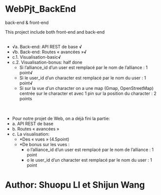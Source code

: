 # WebPjt_BackEnd
<p>back-end & front-end </p>
This project include both front-end and back-end
<ul>
  <li>√a. Back-end: API REST de base <b>√</b></li>
  <li>√b. Back-end: Routes « avancées »<b>√</b></li>
  <li>c.1. Visualisation-basic<b>√</b></li>
  <li>c.2. Visualisation-bonus: half done
       <ul>
        <li>Si l’alliance_id d’un user est remplacé par le nom de l’alliance : 1 point<b>√</b></li>
        <li>Si le user_id d’un character est remplacé par le nom du user : 1 point<b>√</b></li>
        <li>Si sur la vue d’un character on a une map (Gmap, OpenStreetMap) centrée sur le
character et avec 1 pin sur la position du character : 2 points</li>
       </ul>
  </li>
</ul>
<ul>
  <li>Pour notre  projet de Web, on a déjà  fini  la partie:</li>
  <li>a. API REST de base</li>
  <li>b. Routes « avancées » </li>
  <li>c. La visualisation:
    <ul>
      <li>*Des « vues » (4.5point) </li>                                                                                                  
      <li>*De bonus sur les vues :
        <ul>
          <li> o l’alliance_id d’un user est remplacé par le nom de l’alliance : 1 point</li>
          <li> o le user_id d’un character est remplacé par le nom du user : 1 point</li>
        </ul>
      </li> 
    </ul>
  </li>
</ul>
<h1>Author: Shuopu LI et Shijun Wang</h1>
